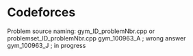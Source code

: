 # Codeforces
Problem source naming: gym_ID_problemNbr.cpp or problemset_ID_problemNbr.cpp
gym_100963_A ; wrong answer
gym_100963_J ; in progress
